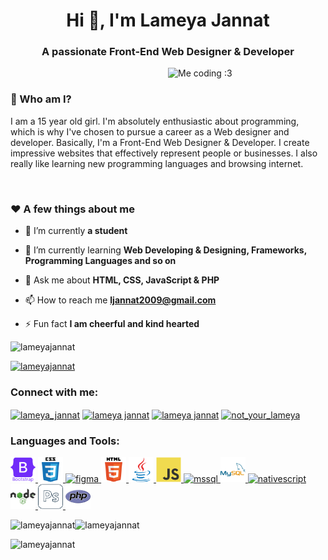 <h1 align="center">Hi 👋, I'm Lameya Jannat</h1>
<h3 align="center">A passionate Front-End Web Designer & Developer</h3>

<section>
  <img align="right" width="50%" src="https://raw.githubusercontent.com/oestradiol/oestradiol/main/me-coding.gif" alt="Me coding :3" /> <br>
  <h3>🌟 Who am I?</h3>
  <p>
    I am a 15 year old girl. I'm absolutely enthusiastic about programming, which is why I've chosen to pursue a career as a Web designer and developer. Basically, I'm a Front-End Web Designer & Developer. I create impressive websites that effectively represent people or businesses. I also really like learning new programming languages and browsing internet. 
  </p> <br>
</section>

### ❤ A few things about me
- 🔭 I’m currently **a student**

- 🌱 I’m currently learning **Web Developing & Designing, Frameworks, Programming Languages and so on**

- 💬 Ask me about **HTML, CSS, JavaScript & PHP**

- 📫 How to reach me **ljannat2009@gmail.com**

- ⚡ Fun fact **I am cheerful and kind hearted**

<p align="left"> <img src="https://komarev.com/ghpvc/?username=lameyajannat&label=Profile%20views&color=0e75b6&style=flat" alt="lameyajannat" /> </p>

<p align="left"> <a href="https://github.com/ryo-ma/github-profile-trophy"><img src="https://github-profile-trophy.vercel.app/?username=lameyajannat" alt="lameyajannat" /></a> </p>

<h3 align="left">Connect with me:</h3>
<p align="left">
<a href="https://twitter.com/lameya_jannat" target="blank"><img align="center" src="https://raw.githubusercontent.com/rahuldkjain/github-profile-readme-generator/master/src/images/icons/Social/twitter.svg" alt="lameya_jannat" height="30" width="40" /></a>
<a href="https://linkedin.com/in/lameya jannat" target="blank"><img align="center" src="https://raw.githubusercontent.com/rahuldkjain/github-profile-readme-generator/master/src/images/icons/Social/linked-in-alt.svg" alt="lameya jannat" height="30" width="40" /></a>
<a href="https://fb.com/lameya jannat" target="blank"><img align="center" src="https://raw.githubusercontent.com/rahuldkjain/github-profile-readme-generator/master/src/images/icons/Social/facebook.svg" alt="lameya jannat" height="30" width="40" /></a>
<a href="https://instagram.com/not_your_lameya" target="blank"><img align="center" src="https://raw.githubusercontent.com/rahuldkjain/github-profile-readme-generator/master/src/images/icons/Social/instagram.svg" alt="not_your_lameya" height="30" width="40" /></a>
</p>

<h3 align="left">Languages and Tools:</h3>
<p align="left">  <a href="https://getbootstrap.com" target="_blank" rel="noreferrer"> <img src="https://raw.githubusercontent.com/devicons/devicon/master/icons/bootstrap/bootstrap-plain-wordmark.svg" alt="bootstrap" width="40" height="40"/> </a> <a href="https://www.w3schools.com/css/" target="_blank" rel="noreferrer"> <img src="https://raw.githubusercontent.com/devicons/devicon/master/icons/css3/css3-original-wordmark.svg" alt="css3" width="40" height="40"/> </a> <a href="https://www.figma.com/" target="_blank" rel="noreferrer"> <img src="https://www.vectorlogo.zone/logos/figma/figma-icon.svg" alt="figma" width="40" height="40"/> </a> <a href="https://www.w3.org/html/" target="_blank" rel="noreferrer"> <img src="https://raw.githubusercontent.com/devicons/devicon/master/icons/html5/html5-original-wordmark.svg" alt="html5" width="40" height="40"/> </a> <a href="https://www.java.com" target="_blank" rel="noreferrer"> <img src="https://raw.githubusercontent.com/devicons/devicon/master/icons/java/java-original.svg" alt="java" width="40" height="40"/> </a> <a href="https://developer.mozilla.org/en-US/docs/Web/JavaScript" target="_blank" rel="noreferrer"> <img src="https://raw.githubusercontent.com/devicons/devicon/master/icons/javascript/javascript-original.svg" alt="javascript" width="40" height="40"/> </a>   <a href="https://www.microsoft.com/en-us/sql-server" target="_blank" rel="noreferrer"> <img src="https://www.svgrepo.com/show/303229/microsoft-sql-server-logo.svg" alt="mssql" width="40" height="40"/> </a> <a href="https://www.mysql.com/" target="_blank" rel="noreferrer"> <img src="https://raw.githubusercontent.com/devicons/devicon/master/icons/mysql/mysql-original-wordmark.svg" alt="mysql" width="40" height="40"/> </a> <a href="https://nativescript.org/" target="_blank" rel="noreferrer"> <img src="https://raw.githubusercontent.com/detain/svg-logos/780f25886640cef088af994181646db2f6b1a3f8/svg/nativescript.svg" alt="nativescript" width="40" height="40"/> </a> <a href="https://nodejs.org" target="_blank" rel="noreferrer"> <img src="https://raw.githubusercontent.com/devicons/devicon/master/icons/nodejs/nodejs-original-wordmark.svg" alt="nodejs" width="40" height="40"/> </a> <a href="https://www.photoshop.com/en" target="_blank" rel="noreferrer"> <img src="https://raw.githubusercontent.com/devicons/devicon/master/icons/photoshop/photoshop-line.svg" alt="photoshop" width="40" height="40"/> </a> <a href="https://www.php.net" target="_blank" rel="noreferrer"> <img src="https://raw.githubusercontent.com/devicons/devicon/master/icons/php/php-original.svg" alt="php" width="40" height="40"/> </a> </p>

<p><img align="left" src="https://github-readme-stats.vercel.app/api/top-langs?username=lameyajannat&show_icons=true&locale=en&layout=compact" alt="lameyajannat" /></p>

<p>&nbsp;<img align="left" src="https://github-readme-stats.vercel.app/api?username=lameyajannat&show_icons=true&locale=en" alt="lameyajannat" /></p>

<p><img align="left" src="https://github-readme-streak-stats.herokuapp.com/?user=lameyajannat&" alt="lameyajannat" /></p>
